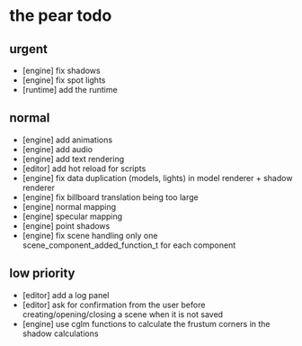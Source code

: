 # the pear todo

## urgent

- [engine] fix shadows
- [engine] fix spot lights
- [runtime] add the runtime

## normal

- [engine] add animations
- [engine] add audio
- [engine] add text rendering
- [editor] add hot reload for scripts
- [engine] fix data duplication (models, lights) in model renderer + shadow renderer
- [engine] fix billboard translation being too large
- [engine] normal mapping
- [engine] specular mapping
- [engine] point shadows
- [engine] fix scene handling only one scene_component_added_function_t for each component 

## low priority

- [editor] add a log panel
- [editor] ask for confirmation from the user before creating/opening/closing a scene when it is not saved
- [engine] use cglm functions to calculate the frustum corners in the shadow calculations
